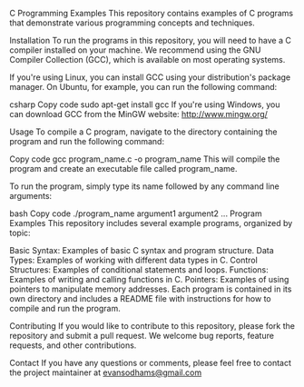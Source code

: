 C Programming Examples
This repository contains examples of C programs that demonstrate various programming concepts and techniques.

Installation
To run the programs in this repository, you will need to have a C compiler installed on your machine. We recommend using the GNU Compiler Collection (GCC), which is available on most operating systems.

If you're using Linux, you can install GCC using your distribution's package manager. On Ubuntu, for example, you can run the following command:

csharp
Copy code
sudo apt-get install gcc
If you're using Windows, you can download GCC from the MinGW website: http://www.mingw.org/

Usage
To compile a C program, navigate to the directory containing the program and run the following command:

Copy code
gcc program_name.c -o program_name
This will compile the program and create an executable file called program_name.

To run the program, simply type its name followed by any command line arguments:

bash
Copy code
./program_name argument1 argument2 ...
Program Examples
This repository includes several example programs, organized by topic:

Basic Syntax: Examples of basic C syntax and program structure.
Data Types: Examples of working with different data types in C.
Control Structures: Examples of conditional statements and loops.
Functions: Examples of writing and calling functions in C.
Pointers: Examples of using pointers to manipulate memory addresses.
Each program is contained in its own directory and includes a README file with instructions for how to compile and run the program.

Contributing
If you would like to contribute to this repository, please fork the repository and submit a pull request. We welcome bug reports, feature requests, and other contributions.

Contact
If you have any questions or comments, please feel free to contact the project maintainer at evansodhams@gmail.com
